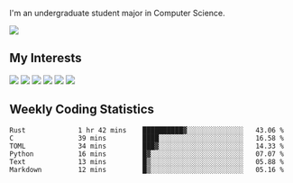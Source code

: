 I'm an undergraduate student major in Computer Science.

![](https://github-readme-stats.vercel.app/api?username=littzhch&theme=radical)

## My Interests

![](https://img.shields.io/badge/Python-3776AB?style=flat&labelColor=FFD43B&logoColor=3776AB&logo=python)
![](https://img.shields.io/badge/C-00599C?style=flat&labelColor=01427d&logoColor=6295cb&logo=c)
![](https://img.shields.io/badge/Rust-ffffff?style=flat&labelColor=ffffff&logoColor=000000&logo=rust)
![](https://img.shields.io/badge/LaTeX-008080?style=flat&labelColor=eeece5&logoColor=008080&logo=latex)
![](https://img.shields.io/badge/OpenGL-5487b2?style=flat&labelColor=ffffff&logoColor=5487b2&logo=opengl)
![](https://img.shields.io/badge/archlinux-1793d1?style=flat&labelColor=333333&logoColor=1793d1&logo=archlinux)

## Weekly Coding Statistics
<!--START_SECTION:waka-->

```text
Rust             1 hr 42 mins    ██████████▓░░░░░░░░░░░░░░   43.06 %
C                39 mins         ████░░░░░░░░░░░░░░░░░░░░░   16.58 %
TOML             34 mins         ███▓░░░░░░░░░░░░░░░░░░░░░   14.33 %
Python           16 mins         █▓░░░░░░░░░░░░░░░░░░░░░░░   07.07 %
Text             13 mins         █▒░░░░░░░░░░░░░░░░░░░░░░░   05.88 %
Markdown         12 mins         █▒░░░░░░░░░░░░░░░░░░░░░░░   05.16 %
```

<!--END_SECTION:waka-->
